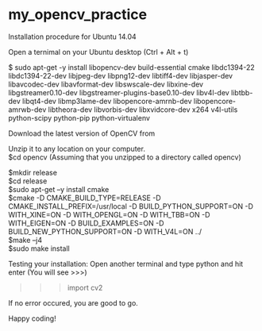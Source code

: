 # my_opencv_practice
Installation procedure for Ubuntu 14.04

Open a ternimal on your Ubuntu desktop (Ctrl + Alt + t)

$ sudo apt-get -y install libopencv-dev build-essential cmake libdc1394-22 libdc1394-22-dev libjpeg-dev libpng12-dev libtiff4-dev libjasper-dev libavcodec-dev libavformat-dev libswscale-dev libxine-dev libgstreamer0.10-dev libgstreamer-plugins-base0.10-dev libv4l-dev libtbb-dev libqt4-dev libmp3lame-dev libopencore-amrnb-dev libopencore-amrwb-dev libtheora-dev libvorbis-dev libxvidcore-dev x264 v4l-utils python-scipy python-pip python-virtualenv

Download the latest version of OpenCV from 

Unzip it to any location on your computer.<br />
$cd opencv (Assuming that you unzipped to a directory called opencv)

$mkdir release <br />
$cd release <br />
$sudo apt-get –y install cmake <br />
$cmake -D CMAKE_BUILD_TYPE=RELEASE -D CMAKE_INSTALL_PREFIX=/usr/local -D BUILD_PYTHON_SUPPORT=ON -D WITH_XINE=ON -D WITH_OPENGL=ON -D WITH_TBB=ON -D WITH_EIGEN=ON -D BUILD_EXAMPLES=ON -D BUILD_NEW_PYTHON_SUPPORT=ON -D WITH_V4L=ON ../ <br />
$make –j4 <br />
$sudo make install <br />

Testing your installation:
Open another terminal and type python and hit enter (You will see >>>)
>>>import cv2

If no error occured, you are good to go. 

Happy coding! 
